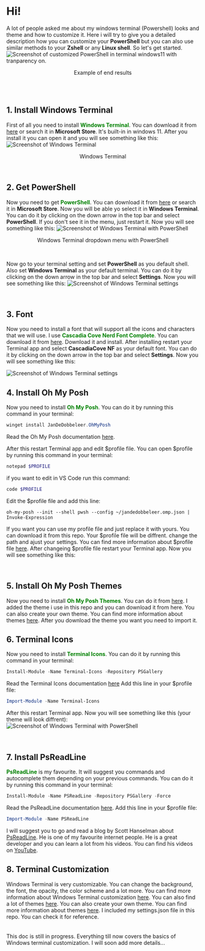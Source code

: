 # Hi!

A lot of people asked me about my windows terminal (Powershell) looks and theme and how to customize it. Here i will try to give you a detailed description how you can customize your **PowerShell** but you can also use similar methods to your **Zshell** or any **Linux shell**. So let's get started. 
![Screenshot of customized PowerShell in terminal windows11 with tranparency on.](/img/posh.png)
<p style="text-align:center">Example of end results</p>
<br>
<br>

## 1. Install Windows Terminal
First of all you need to install <span style="color:green">**Windows Terminal**</span>. You can download it from [here](https://www.microsoft.com/en-us/p/windows-terminal/9n0dx20hk701?activetab=pivot:overviewtab) or search it in **Microsoft Store**. It's built-in in windows 11. After you install it you can open it and you will see something like this:
![Screenshot of Windows Terminal](/img/wt_0.png)
<p style="text-align:center">Windows Terminal</p>
<br>

## 2. Get PowerShell
Now you need to get  <span style="color:green">**PowerShell**</span>. You can download it from [here](https://learn.microsoft.com/en-us/powershell/scripting/install/installing-powershell) or search it in **Microsoft Store**. Now you will be able yo select it in **Windows Terminal**. You can do it by clicking on the down arrow in the top bar and select **PowerShell**. If you don't see it in the menu, just restart it. Now you will see something like this:
 ![Screenshot of Windows Terminal with PowerShell](/img/wt_1.png)
<p style="text-align:center">Windows Terminal dropdown menu with PowerShell</p>
<br>

Now go to your terminal setting and set **PowerShell** as you default shell. Also set **Windows Terminal** as your default terminal. You can do it by clicking on the down arrow in the top bar and select **Settings**. Now you will see something like this:
 ![Screenshot of Windows Terminal settings](/img/wt_2.png)



<br>

## 3. Font 
Now you need to install a font that will support all the icons and characters that we will use. I use <span style="color:green">**Cascadia Cove Nerd Font Complete**</span>. You can download it from [here](https://www.nerdfonts.com/).
Download it and install. After installing restart your Terminal app and select **CascadiaCove NF** as your default font. You can do it by clicking on the down arrow in the top bar and select **Settings**. Now you will see something like this:

 ![Screenshot of Windows Terminal settings](/img/wt_3.png)
<br>

## 4. Install Oh My Posh
Now you need to install <span style="color:green">**Oh My Posh**</span>. You can do it by running this command in your terminal:
```powershell 
winget install JanDeDobbeleer.OhMyPosh
```
Read the Oh My Posh documentation [here](https://ohmyposh.dev/docs/).
<br>

After this restart Terminal app and edit $profile file. You can open $profile by running this command in your terminal:
```powershell
notepad $PROFILE
```
if you want to edit in VS Code run this command:
```powershell
code $PROFILE
```
Edit the $profile file and add this line:
```
oh-my-posh --init --shell pwsh --config ~/jandedobbeleer.omp.json | Invoke-Expression
``` 
If you want you can use my profile file and just replace it with yours. You can download it from this repo. Your $profile file will be diffrent. change the path and ajust your settings. You can find more information about $profile file [here](https://docs.microsoft.com/en-us/powershell/module/microsoft.powershell.core/about/about_profiles?view=powershell-7.1). After changeing $profile file restart your Terminal app. Now you will see something like this:
 
<br>

## 5. Install Oh My Posh Themes 
Now you need to install <span style="color:green">**Oh My Posh Themes**</span>. You can do it from [here](https://ohmyposh.dev/docs/themes). I added the theme i use in this repo and you can download it from here. You can also create your own theme. You can find more information about themes [here](https://ohmyposh.dev/docs/themes). After you download the theme you want you need to import it. 

## 6. Terminal Icons 
Now you need to install <span style="color:green">**Terminal Icons**</span>. You can do it by running this command in your terminal:
```powershell
Install-Module -Name Terminal-Icons -Repository PSGallery
```
Read the Terminal Icons documentation [here]()
Add this line in your $profile file:
```powershell
Import-Module -Name Terminal-Icons
```
After this restart Terminal app. Now you will see something like this (your theme will look diffrent):
![Screenshot of Windows Terminal with PowerShell](/img/wt_4.png)

<br>

## 7. Install PsReadLine
<span style="color:green">**PsReadLine**</span> is my favourite. It will suggest you commands and autocomplete them depending on your previous commands. You can do it by running this command in your terminal:
```powershell
Install-Module -Name PSReadLine -Repository PSGallery -Force
```
Read the PsReadLine documentation [here](https://docs.microsoft.com/en-us/powershell/module/psreadline/?view=powershell-7.1).
Add this line in your $profile file:
```powershell
Import-Module -Name PSReadLine
```
I will suggest you to go and read a blog by Scott Hanselman about [PsReadLine](https://www.hanselman.com/blog/how-to-make-a-pretty-prompt-in-windows-terminal-with-powerline-nerd-fonts-cascadia-code-wsl-and-ohmyposh). He is one of my favourite internet people. He is a great developer and you can learn a lot from his videos. You can find his videos on [YouTube](https://www.youtube.com/c/shanselman/videos). 

## 8. Terminal Customization
Windows Terminal is very customizable. You can change the background, the font, the opacity, the color scheme and a lot more. You can find more information about Windows Terminal customization [here](https://docs.microsoft.com/en-us/windows/terminal/customize-settings/profile-appearance). You can also find a lot of themes [here](https://windowsterminalthemes.dev/). You can also create your own theme. You can find more information about themes [here](https://docs.microsoft.com/en-us/windows/terminal/customize-settings/color-schemes). I included my settings.json file in this repo. You can check it for reference.  
<br>
<br>
This doc is still in progress. Everything till now covers the basics of Windows terminal customization. I will soon add more details...

